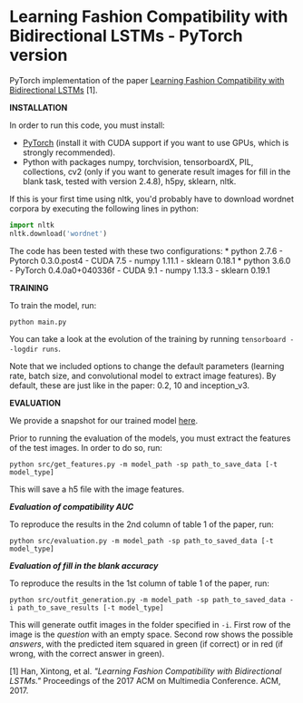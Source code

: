 # Learning Fashion Compatibility with Bidirectional LSTMs - PyTorch version
PyTorch implementation of the paper [Learning Fashion Compatibility with Bidirectional LSTMs](https://arxiv.org/pdf/1707.05691.pdf) [1].

**INSTALLATION**

In order to run this code, you must install:
* [PyTorch](http://pytorch.org/previous-versions/) (install it with CUDA support if you want to use GPUs, which is strongly recommended).
* Python with packages numpy, torchvision, tensorboardX, PIL, collections, cv2 (only if you want to generate result images for fill in the blank task, tested with version 2.4.8), h5py, sklearn, nltk.

If this is your first time using nltk, you'd probably have to download wordnet corpora by executing the following lines in python:
```python
import nltk
nltk.download('wordnet')
```

The code has been tested with these two configurations:
    * python 2.7.6 - Pytorch 0.3.0.post4     - CUDA 7.5 - numpy 1.11.1 - sklearn 0.18.1
    * python 3.6.0 - PyTorch 0.4.0a0+040336f - CUDA 9.1 - numpy 1.13.3 - sklearn 0.19.1

**TRAINING**

To train the model, run:
```
python main.py
```

You can take a look at the evolution of the training by running `tensorboard --logdir runs`.

Note that we included options to change the default parameters (learning rate, batch size, and convolutional model to extract image features). By default, these are just like in the paper: 0.2, 10 and inception_v3.

**EVALUATION**

We provide a snapshot for our trained model [here](https://drive.google.com/file/d/1IZmG6-tN2e2bQpHL-dapm30JypbMUy8l/view?usp=sharing).

Prior to running the evaluation of the models, you must extract the features of the test images. In order to do so, run:
```
python src/get_features.py -m model_path -sp path_to_save_data [-t model_type]
```
This will save a h5 file with the image features.

***Evaluation of compatibility AUC***

To reproduce the results in the 2nd column of table 1 of the paper, run:
```
python src/evaluation.py -m model_path -sp path_to_saved_data [-t model_type]
```

***Evaluation of fill in the blank accuracy***

To reproduce the results in the 1st column of table 1 of the paper, run:
```
python src/outfit_generation.py -m model_path -sp path_to_saved_data -i path_to_save_results [-t model_type]
```
This will generate outfit images in the folder specified in `-i`. First row of the image is the _question_ with an empty space. Second row shows the possible _answers_, with the predicted item squared in green (if correct) or in red (if wrong, with the correct answer in green).


[1] Han, Xintong, et al. _"Learning Fashion Compatibility with Bidirectional LSTMs."_ Proceedings of the 2017 ACM on Multimedia Conference. ACM, 2017.
